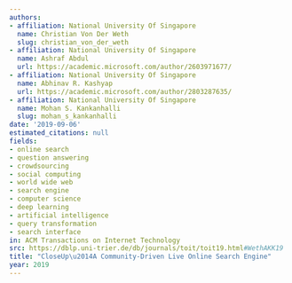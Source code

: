 ```yaml
---
authors:
- affiliation: National University Of Singapore
  name: Christian Von Der Weth
  slug: christian_von_der_weth
- affiliation: National University Of Singapore
  name: Ashraf Abdul
  url: https://academic.microsoft.com/author/2603971677/
- affiliation: National University Of Singapore
  name: Abhinav R. Kashyap
  url: https://academic.microsoft.com/author/2803287635/
- affiliation: National University Of Singapore
  name: Mohan S. Kankanhalli
  slug: mohan_s_kankanhalli
date: '2019-09-06'
estimated_citations: null
fields:
- online search
- question answering
- crowdsourcing
- social computing
- world wide web
- search engine
- computer science
- deep learning
- artificial intelligence
- query transformation
- search interface
in: ACM Transactions on Internet Technology
src: https://dblp.uni-trier.de/db/journals/toit/toit19.html#WethAKK19
title: "CloseUp\u2014A Community-Driven Live Online Search Engine"
year: 2019
---
```

